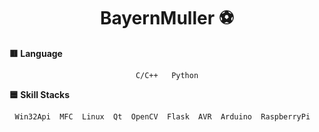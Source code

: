 <center>

# BayernMuller ⚽
</center>

**🟥 Language**
<center>

    C/C++   Python
</center>

**🟦 Skill Stacks**
<center>

    Win32Api  MFC  Linux  Qt  OpenCV  Flask  AVR  Arduino  RaspberryPi	
</center>